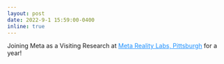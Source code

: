 ```yaml
---
layout: post
date: 2022-9-1 15:59:00-0400
inline: true
---
```


Joining Meta as a Visiting Research at <a href="https://tech.fb.com/ar-vr/2020/02/facebook-reality-labs-inside-our-new-pittsburgh-digs/" style="color: DodgerBlue">Meta Reality Labs, Pittsburgh</a> for a year!


